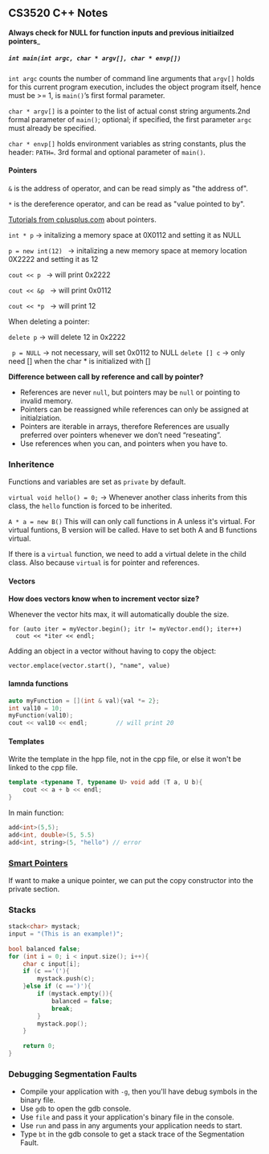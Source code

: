 ## CS3520 C++ Notes

__Always check for NULL for function inputs and previous initiailzed pointers___

##### ```int main(int argc, char * argv[], char * envp[])```

```int argc``` counts the number of command line arguments that ```argv[]``` holds for this current program execution, includes the object program itself, hence must be >= 1, is ```main()```’s first formal parameter.

```char * argv[]``` is a pointer to the list of actual const string arguments.2nd formal parameter of ```main()```; optional; if specified, the first parameter ```argc``` must already be specified.

```char * envp[]``` holds environment variables as string constants, plus the header: ```PATH=```. 3rd formal and optional parameter of ```main()```.

#### Pointers

```&``` is the address of operator, and can be read simply as "the address of".

```*``` is the dereference operator, and can be read as "value pointed to by".

[Tutorials from cplusplus.com](http://www.cplusplus.com/doc/tutorial/pointers/) about pointers.

```int * p``` -> initalizing a memory space at 0X0112 and setting it as NULL

```p = new int(12) ``` -> initalizing a new memory space at memory location 0X2222 and setting it as 12

```cout << p ``` -> will print 0x2222

```cout << &p ``` -> will print 0x0112

```cout << *p ``` -> will print 12

When deleting a pointer:

```delete p``` -> will delete 12 in 0x2222

``` p = NULL``` -> not necessary, will set 0x0112 to NULL
``` delete [] c ``` -> only need [] when the char * is initialized with []

__Difference between call by reference and call by pointer?__
- References are never ```null```, but pointers may be ```null``` or pointing to invalid memory.
- Pointers can be reassigned while references can only be assigned at initialziation.
- Pointers are iterable in arrays, therefore References are usually preferred over pointers whenever we don’t need “reseating”.
- Use references when you can, and pointers when you have to.

### Inheritence 

Functions and variables are set as ```private``` by default.

```virtual void hello() = 0;``` -> Whenever another class inherits from this class, the ```hello``` function is forced to be inherited.

```A * a = new B()``` This will can only call functions in A unless it's virtual. For virtual funtions, B version will be called. Have to set both A and B functions virtual.

If there is a ```virtual``` function, we need to add a virtual delete in the child class. Also because ```virtual``` is for pointer and references.

#### Vectors

__How does vectors know when to increment vector size?__

Whenever the vector hits max, it will automatically double the size.
```
for (auto iter = myVector.begin(); itr != myVector.end(); iter++)
  cout << *iter << endl;
```

Adding an object in a vector without having to copy the object:

```vector.emplace(vector.start(), "name", value)```

#### lamnda functions
```cpp 
auto myFunction = [](int & val){val *= 2};
int val10 = 10;
myFunction(val10);
cout << val10 << endl;        // will print 20
```
 
#### Templates

Write the template in the hpp file, not in the cpp file, or else it won't be linked to the cpp file.

```c++
template <typename T, typename U> void add (T a, U b){
    cout << a + b << endl;
}
```
In main function:

```c++
add<int>(5,5);
add<int, double>(5, 5.5)
add<int, string>(5, "hello") // error
```
### [Smart Pointers](https://github.ccs.neu.edu/amandazhuyilan/CCIS3520-C-plus-plus/blob/master/smartPointers.cpp)

If want to make a unique pointer, we can put the copy constructor into the private section.

### Stacks

```c++
stack<char> mystack;
input = "(This is an example!)";
 
bool balanced false;
for (int i = 0; i < input.size(); i++){
    char c input[i];
    if (c =='('){
        mystack.push(c);
    }else if (c ==')'){
        if (mystack.empty()){
            balanced = false;
            break;
        }
        mystack.pop();
    }
    
    return 0;
}
```

### Debugging Segmentation Faults
- Compile your application with ```-g```, then you'll have debug symbols in the binary file.
- Use ```gdb``` to open the gdb console.
- Use ```file``` and pass it your application's binary file in the console.
- Use ```run``` and pass in any arguments your application needs to start.
- Type ```bt``` in the gdb console to get a stack trace of the Segmentation Fault.
